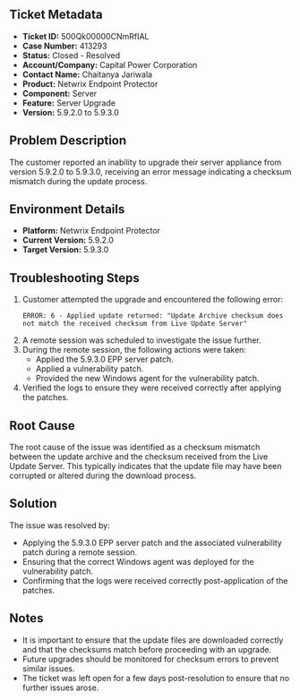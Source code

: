 ## Ticket Metadata
- **Ticket ID:** 500Qk00000CNmRfIAL
- **Case Number:** 413293
- **Status:** Closed - Resolved
- **Account/Company:** Capital Power Corporation
- **Contact Name:** Chaitanya Jariwala
- **Product:** Netwrix Endpoint Protector
- **Component:** Server
- **Feature:** Server Upgrade
- **Version:** 5.9.2.0 to 5.9.3.0

## Problem Description
The customer reported an inability to upgrade their server appliance from version 5.9.2.0 to 5.9.3.0, receiving an error message indicating a checksum mismatch during the update process.

## Environment Details
- **Platform:** Netwrix Endpoint Protector
- **Current Version:** 5.9.2.0
- **Target Version:** 5.9.3.0

## Troubleshooting Steps
1. Customer attempted the upgrade and encountered the following error:
   ```
   ERROR: 6 - Applied update returned: "Update Archive checksum does not match the received checksum from Live Update Server"
   ```
2. A remote session was scheduled to investigate the issue further.
3. During the remote session, the following actions were taken:
   - Applied the 5.9.3.0 EPP server patch.
   - Applied a vulnerability patch.
   - Provided the new Windows agent for the vulnerability patch.
4. Verified the logs to ensure they were received correctly after applying the patches.

## Root Cause
The root cause of the issue was identified as a checksum mismatch between the update archive and the checksum received from the Live Update Server. This typically indicates that the update file may have been corrupted or altered during the download process.

## Solution
The issue was resolved by:
- Applying the 5.9.3.0 EPP server patch and the associated vulnerability patch during a remote session.
- Ensuring that the correct Windows agent was deployed for the vulnerability patch.
- Confirming that the logs were received correctly post-application of the patches.

## Notes
- It is important to ensure that the update files are downloaded correctly and that the checksums match before proceeding with an upgrade.
- Future upgrades should be monitored for checksum errors to prevent similar issues.
- The ticket was left open for a few days post-resolution to ensure that no further issues arose.